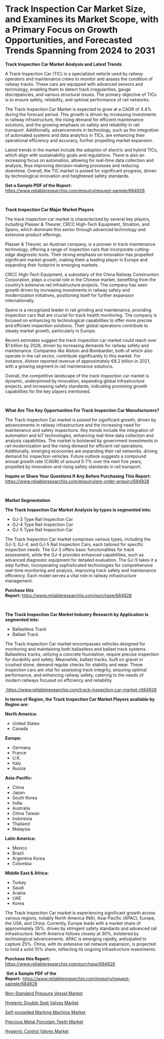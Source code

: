 <p><h1>Track Inspection Car Market Size, and Examines its Market Scope, with a Primary Focus on Growth Opportunities, and Forecasted Trends Spanning from 2024 to 2031</h1></p><p><strong>Track Inspection Car Market Analysis and Latest Trends</strong></p>
<p><p>A Track Inspection Car (TIC) is a specialized vehicle used by railway operators and maintenance crews to monitor and assess the condition of railway tracks. These cars are equipped with advanced sensors and technology, enabling them to detect track irregularities, gauge discrepancies, and various structural issues. The primary objective of TICs is to ensure safety, reliability, and optimal performance of rail networks.</p><p>The Track Inspection Car Market is expected to grow at a CAGR of 4.4% during the forecast period. This growth is driven by increasing investments in railway infrastructure, the rising demand for efficient maintenance solutions, and the growing emphasis on safety and reliability in rail transport. Additionally, advancements in technology, such as the integration of automated systems and data analytics in TICs, are enhancing their operational efficiency and accuracy, further propelling market expansion.</p><p>Latest trends in the market include the adoption of electric and hybrid TICs, which align with sustainability goals and regulations. There is also an increasing focus on automation, allowing for real-time data collection and analysis, thus improving decision-making processes and reducing downtime. Overall, the TIC market is poised for significant progress, driven by technological innovation and heightened safety standards.</p></p>
<p><strong>Get a Sample PDF of the Report:&nbsp;</strong> <a href="https://www.reliableresearchiq.com/enquiry/request-sample/684928?utm_campaign=1141&utm_medium=2&utm_source=Github&utm_content=ia&utm_term=30102024&utm_id=track-inspection-car">https://www.reliableresearchiq.com/enquiry/request-sample/684928</a></p>
<p>&nbsp;</p>
<p><strong>Track Inspection Car Major Market Players</strong></p>
<p><p>The track inspection car market is characterized by several key players, including Plasser & Theurer, CRCC High-Tech Equipment, Strukton, and Speno, which dominate this sector through advanced technology and extensive product offerings. </p><p>Plasser & Theurer, an Austrian company, is a pioneer in track maintenance technology, offering a range of inspection cars that incorporate cutting-edge diagnostic tools. Their strong emphasis on innovation has propelled significant market growth, making them a leading player in Europe and expanding their footprint in emerging markets.</p><p>CRCC High-Tech Equipment, a subsidiary of the China Railway Construction Corporation, plays a crucial role in the Chinese market, benefiting from the country’s extensive rail infrastructure projects. The company has seen growth driven by increasing investments in railway safety and modernization initiatives, positioning itself for further expansion internationally.</p><p>Speno is a recognized leader in rail grinding and maintenance, providing inspection cars that are crucial for track health monitoring. The company is focused on enhancing its technological capabilities to offer more precise and efficient inspection solutions. Their global operations contribute to steady market growth, particularly in Europe.</p><p>Recent estimates suggest the track inspection car market could reach over $1 billion by 2026, driven by increasing demands for railway safety and maintenance. Companies like Alstom and Bombardier, both of which also operate in the rail sector, contribute significantly to this market. For instance, Alstom reported revenue of approximately €8.2 billion in 2021, with a growing segment in rail maintenance solutions.</p><p>Overall, the competitive landscape of the track inspection car market is dynamic, underpinned by innovation, expanding global infrastructure projects, and increasing safety standards, indicating promising growth capabilities for the key players mentioned.</p></p>
<p>&nbsp;</p>
<p><strong>What Are The Key Opportunities For Track Inspection Car Manufacturers?</strong></p>
<p><p>The Track Inspection Car market is poised for significant growth, driven by advancements in railway infrastructure and the increasing need for maintenance and safety inspections. Key trends include the integration of automation and IoT technologies, enhancing real-time data collection and analysis capabilities. The market is bolstered by government investments in rail modernization and the rising demand for efficient rail operations. Additionally, emerging economies are expanding their rail networks, driving demand for inspection vehicles. Future outlook suggests a compound annual growth rate (CAGR) of around 5-7% over the next five years, propelled by innovation and rising safety standards in rail transport.</p></p>
<p><strong>Inquire or Share Your Questions If Any Before Purchasing This Report:</strong> <a href="https://www.reliableresearchiq.com/enquiry/pre-order-enquiry/684928?utm_campaign=1141&utm_medium=2&utm_source=Github&utm_content=ia&utm_term=30102024&utm_id=track-inspection-car">https://www.reliableresearchiq.com/enquiry/pre-order-enquiry/684928</a></p>
<p>&nbsp;</p>
<p><strong>Market Segmentation</strong></p>
<p><strong>The Track Inspection Car Market Analysis by types is segmented into:</strong></p>
<p><ul><li>GJ-3 Type Rail Inspection Car</li><li>GJ-4 Type Rail Inspection Car</li><li>GJ-5 Type Rail Inspection Car</li></ul></p>
<p><p>The Track Inspection Car market comprises various types, including the GJ-3, GJ-4, and GJ-5 Rail Inspection Cars, each tailored for specific inspection needs. The GJ-3 offers basic functionalities for track assessment, while the GJ-4 provides enhanced capabilities, such as advanced diagnostic equipment for detailed evaluation. The GJ-5 takes it a step further, incorporating sophisticated technologies for comprehensive real-time monitoring and analysis, improving track safety and maintenance efficiency. Each model serves a vital role in railway infrastructure management.</p></p>
<p><strong>Purchase this Report:&nbsp;</strong><a href="https://www.reliableresearchiq.com/purchase/684928?utm_campaign=1141&utm_medium=2&utm_source=Github&utm_content=ia&utm_term=30102024&utm_id=track-inspection-car">https://www.reliableresearchiq.com/purchase/684928</a></p>
<p>&nbsp;</p>
<p><strong>The Track Inspection Car Market Industry Research by Application is segmented into:</strong></p>
<p><ul><li>Ballastless Track</li><li>Ballast Track</li></ul></p>
<p><p>The Track Inspection Car market encompasses vehicles designed for monitoring and maintaining both ballastless and ballast track systems. Ballastless tracks, utilizing a concrete foundation, require precise inspection for durability and safety. Meanwhile, ballast tracks, built on gravel or crushed stone, demand regular checks for stability and wear. These inspection cars are vital for assessing track integrity, ensuring optimal performance, and enhancing railway safety, catering to the needs of modern railways focused on efficiency and reliability.</p></p>
<p><a href="https://www.reliableresearchiq.com/track-inspection-car-market-r684928?utm_campaign=1141&utm_medium=2&utm_source=Github&utm_content=ia&utm_term=30102024&utm_id=track-inspection-car">&nbsp;https://www.reliableresearchiq.com/track-inspection-car-market-r684928</a></p>
<p><strong>In terms of Region, the Track Inspection Car Market Players available by Region are:</strong></p>
<p>
    <p> <strong> North America: </strong>
        <ul>
            <li>United States</li>
            <li>Canada</li>
        </ul>
        </p> 
    <p> <strong> Europe: </strong>
        <ul>
            <li>Germany</li>
            <li>France</li>
            <li>U.K.</li>
            <li>Italy</li>
            <li>Russia</li>
        </ul>
        </p> 
    <p> <strong> Asia-Pacific: </strong>
        <ul>
            <li>China</li>
            <li>Japan</li>
            <li>South Korea</li>
            <li>India</li>
            <li>Australia</li>
            <li>China Taiwan</li>
            <li>Indonesia</li>
            <li>Thailand</li>
            <li>Malaysia</li>
        </ul>
        </p> 
    <p> <strong> Latin America: </strong>
        <ul>
            <li>Mexico</li>
            <li>Brazil</li>
            <li>Argentina Korea</li>
            <li>Colombia</li>
        </ul>
        </p> 
    <p> <strong> Middle East & Africa: </strong>
        <ul>
            <li>Turkey</li>
            <li>Saudi</li>
            <li>Arabia</li>
            <li>UAE</li>
            <li>Korea</li>
        </ul>
    </p>
    </p>
<p><p>The Track Inspection Car market is experiencing significant growth across various regions, notably North America (NA), Asia-Pacific (APAC), Europe, the USA, and China. Currently, Europe leads with a market share of approximately 35%, driven by stringent safety standards and advanced rail infrastructure. North America follows closely at 30%, bolstered by technological advancements. APAC is emerging rapidly, anticipated to capture 25%. China, with its extensive rail network expansion, is projected to hold a solid 10% share, reflecting its ongoing infrastructure investments.</p></p>
<p><strong>Purchase this Report: </strong><a href="https://www.reliableresearchiq.com/purchase/684928?utm_campaign=1141&utm_medium=2&utm_source=Github&utm_content=ia&utm_term=30102024&utm_id=track-inspection-car">https://www.reliableresearchiq.com/purchase/684928</a></p>
<p>&nbsp;<strong>Get a Sample PDF of the Report:&nbsp;&nbsp;</strong><a href="https://www.reliableresearchiq.com/enquiry/request-sample/684928?utm_campaign=1141&utm_medium=2&utm_source=Github&utm_content=ia&utm_term=30102024&utm_id=track-inspection-car">https://www.reliableresearchiq.com/enquiry/request-sample/684928</a></p>
<p><strong></strong></p>
<p><p><a href="https://www.linkedin.com/pulse/non-standard-pressure-vessel-market-indicators-size-regional-bxjef?utm_campaign=1141&utm_medium=2&utm_source=Github&utm_content=ia&utm_term=30102024&utm_id=track-inspection-car">Non-Standard Pressure Vessel Market</a></p><p><a href="https://issuu.com/reportprime-2/docs/hygienic-double-seat-valves-market-_cca9313a540e07?utm_campaign=1141&utm_medium=2&utm_source=Github&utm_content=ia&utm_term=30102024&utm_id=track-inspection-car">Hygienic Double Seat Valves Market</a></p><p><a href="https://www.linkedin.com/pulse/self-propelled-marking-machine-market-industry-trends-forecast-t3uie?utm_campaign=1141&utm_medium=2&utm_source=Github&utm_content=ia&utm_term=30102024&utm_id=track-inspection-car">Self-propelled Marking Machine Market</a></p><p><a href="https://github.com/lmorisekv5e/Market-Research-Report-List-1/blob/main/precious-metal-porcelain-teeth-market.md?utm_campaign=1141&utm_medium=2&utm_source=Github&utm_content=ia&utm_term=30102024&utm_id=track-inspection-car">Precious Metal Porcelain Teeth Market</a></p><p><a href="https://issuu.com/reportprime-2/docs/hygienic-control-valves-market-size_fc4f4ec5bdfc0e?utm_campaign=1141&utm_medium=2&utm_source=Github&utm_content=ia&utm_term=30102024&utm_id=track-inspection-car">Hygienic Control Valves Market</a></p></p>